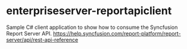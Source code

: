 # enterpriseserver-reportapiclient
Sample C# client application to show how to consume the Syncfusion Report Server API. https://help.syncfusion.com/report-platform/report-server/api/rest-api-reference
